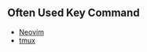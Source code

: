 
## Often Used Key Command
* [Neovim](./nvim/vim_often_used_bind.md)
* [tmux](./tmux_often_used_bind.md)
